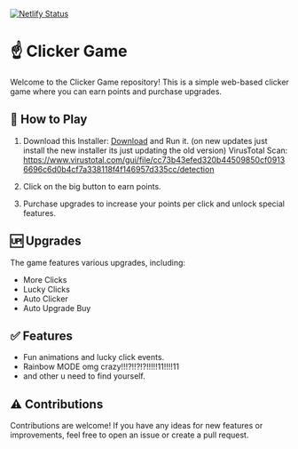 [![Netlify Status](https://api.netlify.com/api/v1/badges/d8691ecc-f18d-4efd-b2d0-5063671a8799/deploy-status)](https://app.netlify.com/sites/clicker-chilly/deploys)

# ☝️ Clicker Game

Welcome to the Clicker Game repository! This is a simple web-based clicker game where you can earn points and purchase upgrades.

## 🤔 How to Play

1. Download this Installer: [Download](https://drive.google.com/file/d/1Vepud5RQUHYJctLjBxSujqwtSb_NterU/view?usp=sharing) and Run it. (on new updates just install the new installer its just updating the old version)
VirusTotal Scan: https://www.virustotal.com/gui/file/cc73b43efed320b44509850cf09136696c6d0b4cf7a338118f4f146957d335cc/detection


3. Click on the big button to earn points.
4. Purchase upgrades to increase your points per click and unlock special features.

## 🆙 Upgrades

The game features various upgrades, including:
- More Clicks
- Lucky Clicks
- Auto Clicker
- Auto Upgrade Buy

## ✅ Features

- Fun animations and lucky click events.
- Rainbow MODE omg crazy!!!?!!?!?!!!!!11!!!!11
- and other u need to find yourself.

## ⚠️ Contributions

Contributions are welcome! If you have any ideas for new features or improvements, feel free to open an issue or create a pull request.
